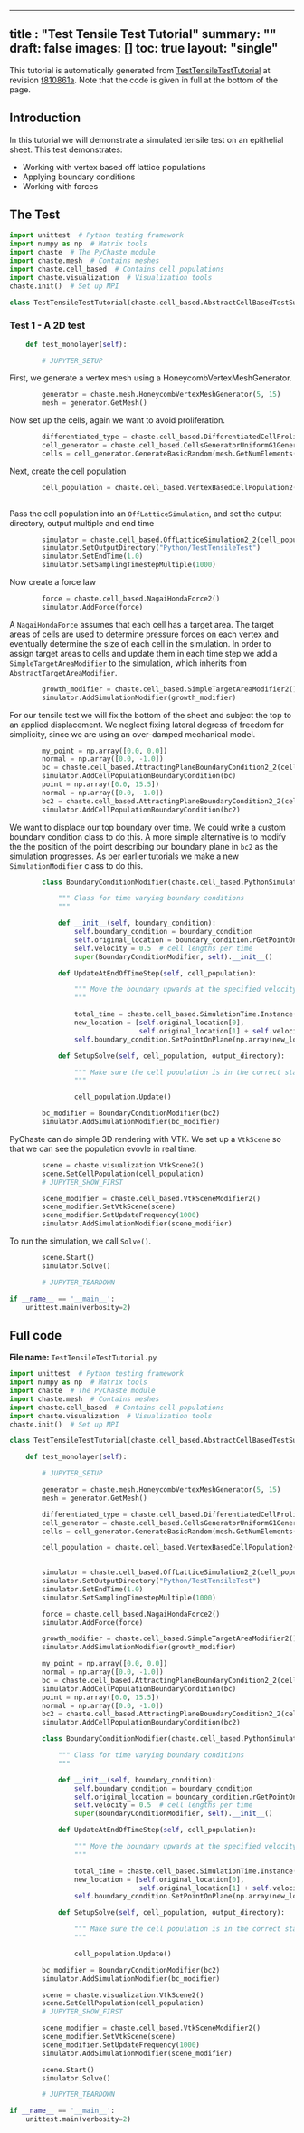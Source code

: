 
---
title : "Test Tensile Test Tutorial"
summary: ""
draft: false
images: []
toc: true
layout: "single"
---

This tutorial is automatically generated from [TestTensileTestTutorial](https://github.com/Chaste/PyChaste/blob/develop/test/python/cell_based/tutorials/TestTensileTestTutorial.py) at revision [f810861a](https://github.com/Chaste/PyChaste/commit/f810861afe376ba19bd791e14e85f29583993205).
Note that the code is given in full at the bottom of the page.


## Introduction
In this tutorial we will demonstrate a simulated tensile test on an epithelial sheet. This test
demonstrates:
 * Working with vertex based off lattice populations
 * Applying boundary conditions
 * Working with forces
 
## The Test

```python
import unittest  # Python testing framework
import numpy as np  # Matrix tools
import chaste  # The PyChaste module
import chaste.mesh  # Contains meshes
import chaste.cell_based  # Contains cell populations
import chaste.visualization  # Visualization tools
chaste.init()  # Set up MPI

class TestTensileTestTutorial(chaste.cell_based.AbstractCellBasedTestSuite):

```
### Test 1 - A 2D test

```python
    def test_monolayer(self):

        # JUPYTER_SETUP

```
First, we generate a vertex mesh using a HoneycombVertexMeshGenerator.

```python
        generator = chaste.mesh.HoneycombVertexMeshGenerator(5, 15)
        mesh = generator.GetMesh()

```
Now set up the cells, again we want to avoid proliferation.

```python
        differentiated_type = chaste.cell_based.DifferentiatedCellProliferativeType()
        cell_generator = chaste.cell_based.CellsGeneratorUniformG1GenerationalCellCycleModel_2()
        cells = cell_generator.GenerateBasicRandom(mesh.GetNumElements(), differentiated_type)

```
Next, create the cell population

```python
        cell_population = chaste.cell_based.VertexBasedCellPopulation2(mesh,
                                                                       cells)

```
Pass the cell population into an `OffLatticeSimulation`, and set the output directory, output multiple and end time

```python
        simulator = chaste.cell_based.OffLatticeSimulation2_2(cell_population)
        simulator.SetOutputDirectory("Python/TestTensileTest")
        simulator.SetEndTime(1.0)
        simulator.SetSamplingTimestepMultiple(1000)

```
Now create a force law

```python
        force = chaste.cell_based.NagaiHondaForce2()
        simulator.AddForce(force)

```
A `NagaiHondaForce` assumes that each cell has a target area. The target areas of cells are used to determine
pressure forces on each vertex and eventually determine the size of each cell in the simulation.
In order to assign target areas to cells and update them in each time step we add a `SimpleTargetAreaModifier`
to the simulation, which inherits from `AbstractTargetAreaModifier`.

```python
        growth_modifier = chaste.cell_based.SimpleTargetAreaModifier2()
        simulator.AddSimulationModifier(growth_modifier)

```
For our tensile test we will fix the bottom of the sheet and subject the top to an applied displacement. We neglect
fixing lateral degress of freedom for simplicity, since we are using an over-damped mechanical model.

```python
        my_point = np.array([0.0, 0.0])
        normal = np.array([0.0, -1.0])
        bc = chaste.cell_based.AttractingPlaneBoundaryCondition2_2(cell_population, my_point, normal)
        simulator.AddCellPopulationBoundaryCondition(bc)
        point = np.array([0.0, 15.5])
        normal = np.array([0.0, -1.0])
        bc2 = chaste.cell_based.AttractingPlaneBoundaryCondition2_2(cell_population, point, normal)
        simulator.AddCellPopulationBoundaryCondition(bc2)

```
We want to displace our top boundary over time. We could write a custom boundary condition class to do this.
A more simple alternative is to modify the the position of the point describing our boundary plane in `bc2`
as the simulation progresses. As per earlier tutorials we make a new `SimulationModifier` class to do this.

```python
        class BoundaryConditionModifier(chaste.cell_based.PythonSimulationModifier2):

            """ Class for time varying boundary conditions
            """

            def __init__(self, boundary_condition):
                self.boundary_condition = boundary_condition
                self.original_location = boundary_condition.rGetPointOnPlane()
                self.velocity = 0.5  # cell lengths per time
                super(BoundaryConditionModifier, self).__init__()

            def UpdateAtEndOfTimeStep(self, cell_population):

                """ Move the boundary upwards at the specified velocity
                """

                total_time = chaste.cell_based.SimulationTime.Instance().GetTime()
                new_location = [self.original_location[0],
                                self.original_location[1] + self.velocity*total_time]
                self.boundary_condition.SetPointOnPlane(np.array(new_location))

            def SetupSolve(self, cell_population, output_directory):

                """ Make sure the cell population is in the correct state at the start of the simulation
                """

                cell_population.Update()

        bc_modifier = BoundaryConditionModifier(bc2)
        simulator.AddSimulationModifier(bc_modifier)

```
PyChaste can do simple 3D rendering with VTK. We set up a `VtkScene` so that we can see the population
evovle in real time.

```python
        scene = chaste.visualization.VtkScene2()
        scene.SetCellPopulation(cell_population)
        # JUPYTER_SHOW_FIRST

        scene_modifier = chaste.cell_based.VtkSceneModifier2()
        scene_modifier.SetVtkScene(scene)
        scene_modifier.SetUpdateFrequency(1000)
        simulator.AddSimulationModifier(scene_modifier)

```
To run the simulation, we call `Solve()`.

```python
        scene.Start()
        simulator.Solve()

        # JUPYTER_TEARDOWN

if __name__ == '__main__':
    unittest.main(verbosity=2)

```


## Full code 


**File name:** `TestTensileTestTutorial.py` 

```python
import unittest  # Python testing framework
import numpy as np  # Matrix tools
import chaste  # The PyChaste module
import chaste.mesh  # Contains meshes
import chaste.cell_based  # Contains cell populations
import chaste.visualization  # Visualization tools
chaste.init()  # Set up MPI

class TestTensileTestTutorial(chaste.cell_based.AbstractCellBasedTestSuite):

    def test_monolayer(self):

        # JUPYTER_SETUP

        generator = chaste.mesh.HoneycombVertexMeshGenerator(5, 15)
        mesh = generator.GetMesh()

        differentiated_type = chaste.cell_based.DifferentiatedCellProliferativeType()
        cell_generator = chaste.cell_based.CellsGeneratorUniformG1GenerationalCellCycleModel_2()
        cells = cell_generator.GenerateBasicRandom(mesh.GetNumElements(), differentiated_type)

        cell_population = chaste.cell_based.VertexBasedCellPopulation2(mesh,
                                                                       cells)

        simulator = chaste.cell_based.OffLatticeSimulation2_2(cell_population)
        simulator.SetOutputDirectory("Python/TestTensileTest")
        simulator.SetEndTime(1.0)
        simulator.SetSamplingTimestepMultiple(1000)

        force = chaste.cell_based.NagaiHondaForce2()
        simulator.AddForce(force)

        growth_modifier = chaste.cell_based.SimpleTargetAreaModifier2()
        simulator.AddSimulationModifier(growth_modifier)

        my_point = np.array([0.0, 0.0])
        normal = np.array([0.0, -1.0])
        bc = chaste.cell_based.AttractingPlaneBoundaryCondition2_2(cell_population, my_point, normal)
        simulator.AddCellPopulationBoundaryCondition(bc)
        point = np.array([0.0, 15.5])
        normal = np.array([0.0, -1.0])
        bc2 = chaste.cell_based.AttractingPlaneBoundaryCondition2_2(cell_population, point, normal)
        simulator.AddCellPopulationBoundaryCondition(bc2)

        class BoundaryConditionModifier(chaste.cell_based.PythonSimulationModifier2):

            """ Class for time varying boundary conditions
            """

            def __init__(self, boundary_condition):
                self.boundary_condition = boundary_condition
                self.original_location = boundary_condition.rGetPointOnPlane()
                self.velocity = 0.5  # cell lengths per time
                super(BoundaryConditionModifier, self).__init__()

            def UpdateAtEndOfTimeStep(self, cell_population):

                """ Move the boundary upwards at the specified velocity
                """

                total_time = chaste.cell_based.SimulationTime.Instance().GetTime()
                new_location = [self.original_location[0],
                                self.original_location[1] + self.velocity*total_time]
                self.boundary_condition.SetPointOnPlane(np.array(new_location))

            def SetupSolve(self, cell_population, output_directory):

                """ Make sure the cell population is in the correct state at the start of the simulation
                """

                cell_population.Update()

        bc_modifier = BoundaryConditionModifier(bc2)
        simulator.AddSimulationModifier(bc_modifier)

        scene = chaste.visualization.VtkScene2()
        scene.SetCellPopulation(cell_population)
        # JUPYTER_SHOW_FIRST

        scene_modifier = chaste.cell_based.VtkSceneModifier2()
        scene_modifier.SetVtkScene(scene)
        scene_modifier.SetUpdateFrequency(1000)
        simulator.AddSimulationModifier(scene_modifier)

        scene.Start()
        simulator.Solve()

        # JUPYTER_TEARDOWN

if __name__ == '__main__':
    unittest.main(verbosity=2)

```

